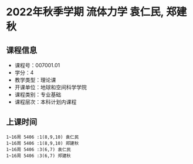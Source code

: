 # 2022年秋季学期 流体力学 袁仁民, 郑建秋






## 课程信息

- 课程号：007001.01
- 学分：4
- 教学类型：理论课
- 开课单位：地球和空间科学学院
- 课程类别：专业基础
- 课程层次：本科计划内课程

## 上课时间

```
1~16周 5406 :1(8,9,10) 袁仁民
1~16周 5406 :1(8,9,10) 郑建秋
1~16周 5406 :3(6,7) 袁仁民
1~16周 5406 :3(6,7) 郑建秋
```

